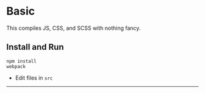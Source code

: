 # Basic

This compiles JS, CSS, and SCSS with nothing fancy.

## Install and Run

```
npm install
webpack
```

- Edit files in `src`

---

